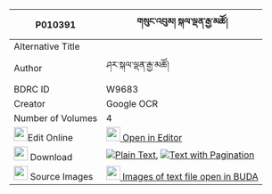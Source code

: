 |P010391|གསུང་འབུམ། སྐལ་ལྡན་རྒྱ་མཚོ། 
| --- | --- 
|Alternative Title |
|Author| ཤར་སྐལ་ལྡན་རྒྱ་མཚོ།
|BDRC ID | W9683
|Creator | Google OCR
|Number of Volumes| 4
|<img width="25" src="https://img.icons8.com/color/25/000000/edit-property.png">Edit Online| [<img width="25" src="https://avatars.githubusercontent.com/u/45091458?s=200&v=4"> Open in Editor](http://editor.openpecha.org/P010391)
|<img width="25" src="https://img.icons8.com/fluent/48/000000/download-2.png"/>  Download | [![](https://img.icons8.com/color/20/000000/txt.png)Plain Text](https://github.com/Openpecha/P010391/releases/download/v2/sungbum_kalden_gyatso_plain_P010391.zip), [![](https://img.icons8.com/color/20/000000/txt.png)Text with Pagination](https://github.com/Openpecha/P010391/releases/download/v2/sungbum_kalden_gyatso_pages_P010391.zip)
|<img width="25" src="https://img.icons8.com/plasticine/100/000000/pictures-folder.png"/>  Source Images | [<img width="25" src="https://library.bdrc.io/icons/BUDA-small.svg"> Images of text file open in BUDA](https://library.bdrc.io/show/bdr:W9683)